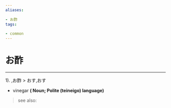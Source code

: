 ```yaml
---
aliases:
    
- お酢
tags:
    
- common
---
```


# お酢
---
1).
,お酢 > おす,おす

- vinegar
**( Noun; Polite (teineigo) language)**
> see also: 
            